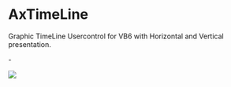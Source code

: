 # AxTimeLine

Graphic TimeLine Usercontrol for VB6 with Horizontal and Vertical presentation.

\-

![](https://user-images.githubusercontent.com/61160830/129292944-92797254-9ecc-4438-baa1-b6877ca7ecf7.png)
